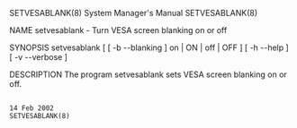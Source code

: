 SETVESABLANK(8)                                                                                                                                 System Manager's Manual                                                                                                                                 SETVESABLANK(8)

NAME
       setvesablank - Turn VESA screen blanking on or off

SYNOPSIS
       setvesablank [ [ -b --blanking ] on | ON | off | OFF ] [ -h --help ] [ -v --verbose ]

DESCRIPTION
       The program setvesablank sets VESA screen blanking on or off.

                                                                                                                                                      14 Feb 2002                                                                                                                                       SETVESABLANK(8)
